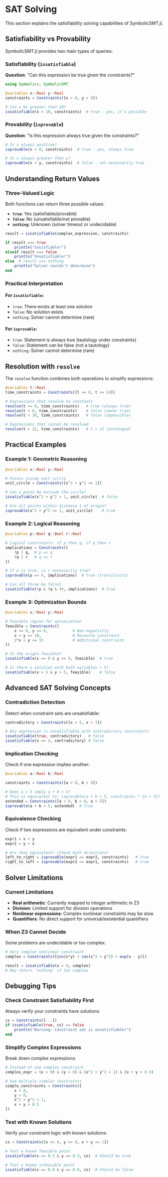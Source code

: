 # SAT Solving

This section explains the satisfiability solving capabilities of SymbolicSMT.jl.

## Satisfiability vs Provability

SymbolicSMT.jl provides two main types of queries:

### Satisfiability (`issatisfiable`)

**Question**: "Can this expression be true given the constraints?"

```julia
using Symbolics, SymbolicSMT

@variables x::Real y::Real
constraints = Constraints([x > 0, y > 0])

# Can x be greater than 10?
issatisfiable(x > 10, constraints)  # true - yes, it's possible
```

### Provability (`isprovable`)

**Question**: "Is this expression always true given the constraints?"

```julia
# Is x always positive?
isprovable(x > 0, constraints)  # true - yes, always true

# Is x always greater than y?
isprovable(x > y, constraints)  # false - not necessarily true
```

## Understanding Return Values

### Three-Valued Logic

Both functions can return three possible values:

- **`true`**: Yes (satisfiable/provable)
- **`false`**: No (unsatisfiable/not provable)
- **`nothing`**: Unknown (solver timeout or undecidable)

```julia
result = issatisfiable(complex_expression, constraints)

if result === true
    println("Satisfiable!")
elseif result === false
    println("Unsatisfiable!")
else  # result === nothing
    println("Solver couldn't determine")
end
```

### Practical Interpretation

#### For `issatisfiable`:
- `true`: There exists at least one solution
- `false`: No solution exists
- `nothing`: Solver cannot determine (rare)

#### For `isprovable`:
- `true`: Statement is always true (tautology under constraints)
- `false`: Statement can be false (not a tautology)
- `nothing`: Solver cannot determine (rare)

## Resolution with `resolve`

The `resolve` function combines both operations to simplify expressions:

```julia
@variables t::Real
time_constraints = Constraints([t >= 0, t <= 24])

# Expressions that resolve to constants
resolve(t >= 0, time_constraints)   # true (always true)
resolve(t < 0, time_constraints)    # false (never true)
resolve(t > 30, time_constraints)   # false (impossible)

# Expressions that cannot be resolved
resolve(t > 12, time_constraints)   # t > 12 (unchanged)
```

## Practical Examples

### Example 1: Geometric Reasoning

```julia
@variables x::Real y::Real

# Points inside unit circle
unit_circle = Constraints([x^2 + y^2 <= 1])

# Can a point be outside the circle?
issatisfiable(x^2 + y^2 > 1, unit_circle)  # false

# Are all points within distance 1 of origin?
isprovable(x^2 + y^2 <= 1, unit_circle)    # true
```

### Example 2: Logical Reasoning

```julia
@variables p::Bool q::Bool r::Bool

# Logical constraints: if p then q, if q then r
implications = Constraints([
    !p | q,  # p => q
    !q | r   # q => r
])

# If p is true, is r necessarily true?
isprovable(p => r, implications)  # true (transitivity)

# Can all three be false?
issatisfiable(!p & !q & !r, implications)  # true
```

### Example 3: Optimization Bounds

```julia
@variables x::Real y::Real

# Feasible region for optimization
feasible = Constraints([
    x >= 0, y >= 0,           # Non-negativity
    x + y <= 10,              # Resource constraint
    2*x + y <= 15             # Additional constraint
])

# Is the origin feasible?
issatisfiable(x == 0 & y == 0, feasible)  # true

# Is there a solution with both variables > 5?
issatisfiable(x > 5 & y > 5, feasible)    # false
```

## Advanced SAT Solving Concepts

### Contradiction Detection

Detect when constraint sets are unsatisfiable:

```julia
contradictory = Constraints([x > 5, x < 3])

# Any expression is unsatisfiable with contradictory constraints
issatisfiable(true, contradictory)   # false
issatisfiable(x == 4, contradictory) # false
```

### Implication Checking

Check if one expression implies another:

```julia
@variables a::Real b::Real

constraints = Constraints([a > 0, b > 0])

# Does a > 5 imply a + b > 5?
# This is equivalent to: isprovable(a + b > 5, constraints * {a > 5})
extended = Constraints([a > 0, b > 0, a > 5])
isprovable(a + b > 5, extended)  # true
```

### Equivalence Checking

Check if two expressions are equivalent under constraints:

```julia
expr1 = x + y
expr2 = y + x

# Are they equivalent? (Check both directions)
left_to_right = isprovable(expr1 == expr2, constraints)   # true
right_to_left = isprovable(expr2 == expr1, constraints)   # true
```

## Solver Limitations

### Current Limitations

- **Real arithmetic**: Currently mapped to integer arithmetic in Z3
- **Division**: Limited support for division operations
- **Nonlinear expressions**: Complex nonlinear constraints may be slow
- **Quantifiers**: No direct support for universal/existential quantifiers

### When Z3 Cannot Decide

Some problems are undecidable or too complex:

```julia
# Very complex nonlinear constraint
complex = Constraints([sin(x*y) + cos(x^2 + y^2) > exp(x - y)])

result = issatisfiable(x > 0, complex)
# May return `nothing` if too complex
```

## Debugging Tips

### Check Constraint Satisfiability First

Always verify your constraints have solutions:

```julia
cs = Constraints([...])
if issatisfiable(true, cs) == false
    println("Warning: Constraint set is unsatisfiable!")
end
```

### Simplify Complex Expressions

Break down complex expressions:

```julia
# Instead of one complex constraint
complex_expr = (x > 0) & (y > 0) & (x^2 + y^2 < 1) & (x + y > 0.5)

# Use multiple simpler constraints
simple_constraints = Constraints([
    x > 0,
    y > 0,
    x^2 + y^2 < 1,
    x + y > 0.5
])
```

### Test with Known Solutions

Verify your constraint logic with known solutions:

```julia
cs = Constraints([x >= 0, y >= 0, x + y <= 1])

# Test a known feasible point
issatisfiable(x == 0.3 & y == 0.3, cs)  # Should be true

# Test a known infeasible point
issatisfiable(x == 0.8 & y == 0.8, cs)  # Should be false
```